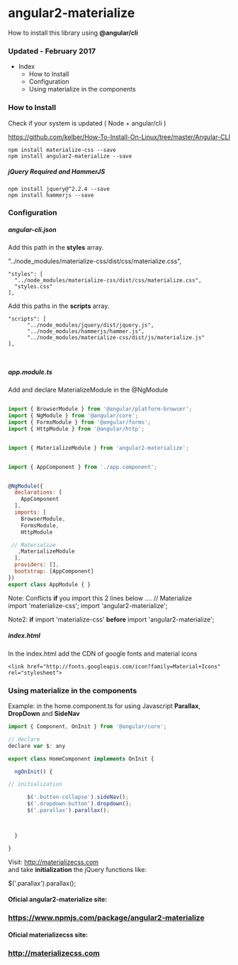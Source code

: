 # angular2-materialize
  How to install this library using **@angular/cli**


### Updated -  February 2017


- Index
  + How to Install
  + Configuration
  + Using materialize in the components


### How to Install
  Check if your system is updated ( Node + angular/cli )

  https://github.com/kelber/How-To-Install-On-Linux/tree/master/Angular-CLI


```
npm install materialize-css --save
npm install angular2-materialize --save

```
##### jQuery **Required**  and HammerJS
```
npm install jquery@^2.2.4 --save
npm install hammerjs --save
```


### Configuration

##### angular-cli.json
Add this path in the **styles** array.

"../node_modules/materialize-css/dist/css/materialize.css",

```
"styles": [
  "../node_modules/materialize-css/dist/css/materialize.css",
  "styles.css"
],
```

Add this paths in the **scripts** array.

```
"scripts": [
      "../node_modules/jquery/dist/jquery.js",
      "../node_modules/hammerjs/hammer.js",
      "../node_modules/materialize-css/dist/js/materialize.js"
],



```


##### app.module.ts
Add and declare MaterializeModule in the @NgModule

```js

import { BrowserModule } from '@angular/platform-browser';
import { NgModule } from '@angular/core';
import { FormsModule } from '@angular/forms';
import { HttpModule } from '@angular/http';


import { MaterializeModule } from 'angular2-materialize';


import { AppComponent } from './app.component';


@NgModule({
  declarations: [
    AppComponent
  ],
  imports: [
    BrowserModule,
    FormsModule,
    HttpModule

 // Materialize  
   ,MaterializeModule
  ],
  providers: [],
  bootstrap: [AppComponent]
})
export class AppModule { }
```

Note: Conflicts **if**  you import this 2 lines below ....
// Materialize  
import 'materialize-css';
import 'angular2-materialize';

Note2: **if**
 import 'materialize-css' **before**
 import 'angular2-materialize';






##### index.html
In the index.html add the CDN of google fonts and material icons
```
<link href="http://fonts.googleapis.com/icon?family=Material+Icons" rel="stylesheet">

```


### Using materialize in the components

Example: in the  home.component.ts for using Javascript **Parallax**, **DropDown** and **SideNav**


```js
import { Component, OnInit } from '@angular/core';

// declare
declare var $: any

export class HomeComponent implements OnInit {

  ngOnInit() {

// initialization

      $('.button-collapse').sideNav();
      $('.dropdown-button').dropdown();
      $('.parallax').parallax();



  }

}
```
Visit: http://materializecss.com  
and take  **initialization** the jQuery functions like:

 $('.parallax').parallax();


#### Oficial angular2-materialize site:
### https://www.npmjs.com/package/angular2-materialize



#### Oficial materializecss site:
### http://materializecss.com
